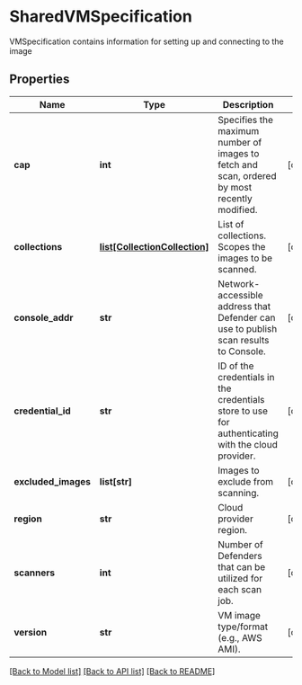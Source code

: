 # SharedVMSpecification

VMSpecification contains information for setting up and connecting to the image

## Properties
Name | Type | Description | Notes
------------ | ------------- | ------------- | -------------
**cap** | **int** | Specifies the maximum number of images to fetch and scan, ordered by most recently modified.  | [optional] 
**collections** | [**list[CollectionCollection]**](CollectionCollection.md) | List of collections. Scopes the images to be scanned.  | [optional] 
**console_addr** | **str** | Network-accessible address that Defender can use to publish scan results to Console.  | [optional] 
**credential_id** | **str** | ID of the credentials in the credentials store to use for authenticating with the cloud provider.  | [optional] 
**excluded_images** | **list[str]** | Images to exclude from scanning.  | [optional] 
**region** | **str** | Cloud provider region.  | [optional] 
**scanners** | **int** | Number of Defenders that can be utilized for each scan job.  | [optional] 
**version** | **str** | VM image type/format (e.g., AWS AMI).  | [optional] 

[[Back to Model list]](../README.md#documentation-for-models) [[Back to API list]](../README.md#documentation-for-api-endpoints) [[Back to README]](../README.md)


